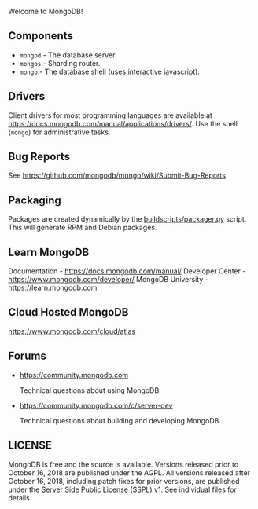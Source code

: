 Welcome to MongoDB!

## Components

- `mongod` - The database server.
- `mongos` - Sharding router.
- `mongo`  - The database shell (uses interactive javascript).

## Drivers

Client drivers for most programming languages are available at https://docs.mongodb.com/manual/applications/drivers/. Use the shell (`mongo`) for administrative tasks.

## Bug Reports

See https://github.com/mongodb/mongo/wiki/Submit-Bug-Reports.

## Packaging

Packages are created dynamically by the [buildscripts/packager.py](buildscripts/packager.py) script.
This will generate RPM and Debian packages.

## Learn MongoDB

Documentation - https://docs.mongodb.com/manual/
Developer Center -  https://www.mongodb.com/developer/
MongoDB University - https://learn.mongodb.com

## Cloud Hosted MongoDB

https://www.mongodb.com/cloud/atlas

## Forums

- https://community.mongodb.com

  Technical questions about using MongoDB.

- https://community.mongodb.com/c/server-dev

  Technical questions about building and developing MongoDB.

## LICENSE

MongoDB is free and the source is available. Versions released prior to October 16, 2018 are published under the AGPL. All versions released after October 16, 2018, including patch fixes for prior versions, are published under the [Server Side Public License (SSPL) v1](LICENSE-Community.txt). See individual files for details.
